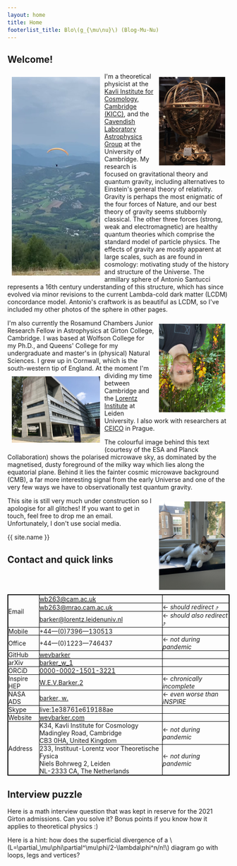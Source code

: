 ```yaml
---
layout: home 
title: Home 
footerlist_title: Blo\(g_{\mu\nu}\) (Blog-Mu-Nu)
---
```

<head>
<style>
.table-no-padding td, th {
    padding: 0px;
    border: 1px solid black;
}
table {
  border: 1px solid black;
}
td {
  border: 1px solid black;
}
tr {
  border: 1px solid black;
}
video {
  /* override other styles to make responsive */
  width: 100%    !important;
  height: auto   !important;
}
</style>
</head>
<h2>
Welcome!
</h2>
<img src="assets/index/para2.png" width=200px alt="The struggle against gravity is not futile, as this experiment in the French Alps illustrates." title="The struggle against gravity is not futile, as this experiment in the French Alps illustrates." vspace="10" hspace="10" align="left" />
<p>
<img src="assets/index/sphere.JPEG" width=150px alt="The armillary sphere of Antonio Santucci at the Museo Galileo in Florence." title="The armillary sphere of Antonio Santucci at the Museo Galileo in Florence." vspace="10" hspace="10" align="right" />
    I'm a theoretical physicist at the <a href="https://www.kicc.cam.ac.uk/">Kavli Institute for Cosmology, Cambridge (KICC)</a>, and the <a href="https://www.astro.phy.cam.ac.uk/">Cavendish Laboratory Astrophysics Group</a> at the University of Cambridge. My research is focused on gravitational theory and quantum gravity, including alternatives to Einstein's general theory of relativity. 
Gravity is perhaps the most enigmatic of the four forces of Nature, and our best theory of gravity seems stubbornly classical. The other three forces (strong, weak and electromagnetic) are healthy quantum theories which comprise the standard model of particle physics. The effects of gravity are mostly apparent at large scales, such as are found in cosmology: motivating study of the history and structure of the Universe. The armillary sphere of Antonio Santucci represents a 16th century understanding of this structure, which has since evolved via minor revisions to the current Lambda-cold dark matter (LCDM) concordance model. Antonio's craftwork is as beautiful as LCDM, so I've included my other photos of the sphere in other pages.
</p>
<img src="assets/index/profile_photo.png" width=150px alt="Hortus Botanicus, Leiden" title="Hortus Botanicus, Leiden" vspace="10" hspace="10" align="right" style="transform:rotate(180deg);" />
<p>
I'm also currently the Rosamund Chambers Junior Research Fellow in Astrophysics at Girton College, Cambridge. I was based at Wolfson College for my Ph.D., and Queens' College for my undergraduate and master's in (physical) Natural Sciences. I grew up in Cornwall, which is the south-western tip of England.
<img src="assets/index/oort.jpg" width=200px alt="For mysterious reasons, the Oort building is tilted by 7&deg;. The Lorentz Institute is on the 2nd floor." title="For mysterious reasons, the Oort building is tilted by 7&deg;. The Lorentz Institute is on the 2nd floor." vspace="10" hspace="10" align="left" />
At the moment I'm dividing my time between Cambridge and the <a href="https://www.lorentz.leidenuniv.nl/">Lorentz Institute</a> at Leiden University. I also work with researchers at <a href="https://ceico.cz/">CEICO</a> in Prague.
</p>
<p>
The colourful image behind this text (courtesy of the ESA and Planck Collaboration) shows the polarised microwave sky, as dominated by the magnetised, dusty foreground of the milky way which lies along the equatorial plane. Behind it lies the fainter cosmic microwave background (CMB), a far more interesting signal from the early Universe and one of the very few ways we have to observationally test quantum gravity.
</p>
<img src="assets/index/mao.jpg" width=150px  alt="A noble physics cat." title="A noble physics cat." vspace="10" hspace="10" align="right" />
<p>
This site is still very much under construction so I apologise for all glitches! If you want to get in touch, feel free to drop me an email. Unfortunately, I don't use social media.
</p>

{{ site.name }}
<h2>
Contact and quick links
</h2>
<table class="table-no-padding">
<tr>
<td rowspan="3" >Email</td>
<td><a href="mailto:wb263@cam.ac.uk">wb263@cam.ac.uk</a></td>
</tr>
<tr>
<td><a href="mailto:wb263@mrao.cam.ac.uk">wb263@mrao.cam.ac.uk</a></td>
<td style="horizontal-align: left">&larr; <em>should redirect</em> &#10548; </td>
</tr>
<tr>
<td><a href="mailto:barker@lorentz.leidenuniv.nl">barker@lorentz.leidenuniv.nl</a></td>
<td style="horizontal-align: left">&larr; <em>should also redirect</em> &#10548; </td>
</tr>
<tr>
<td>Mobile</td>
<td>+44&mdash;(0)7396&mdash;130513</td>
</tr>
<tr>
<td>Office</td>
<td>+44&mdash;(0)1223&mdash;746437</td>
<td style="horizontal-align: left">&larr; <em>not during pandemic</em></td>
</tr>
<tr>
<td>GitHub</td>
<td><a href="https://github.com/wevbarker">wevbarker</a></td>
</tr>
<tr>
<td>arXiv</td>
<td><a href="https://arxiv.org/a/barker_w_1">barker_w_1</a></td>
</tr>
<tr>
<td>ORCiD</td>
<td>
<a href="https://orcid.org/0000-0002-1501-3221">0000-0002-1501-3221</a>
</td>
</tr>
<tr>
<td>Inspire HEP</td>
<td>
<a href="https://inspirehep.net/authors/1839147?ui-citation-summary=true">W.E.V.Barker.2</a>
</td>
<td style="horizontal-align: left">&larr; <em>chronically incomplete</em></td>
</tr>
<tr>
<td>NASA ADS</td>
<td>
<a href="https://ui.adsabs.harvard.edu/search/q=author%3A%22barker%2C%20w.%22&sort=date%20desc%2C%20bibcode%20desc&p_=0">barker, w.</a>
</td>
<td style="horizontal-align: left">&larr; <em>even worse than iNSPIRE</em></td>
</tr>
<tr>
<td>Skype</td>
<td>live:1e38761e619188ae</td>
</tr>
<tr>
<td>Website</td>
<td><a href="http://www.wevbarker.com">wevbarker.com</a></td>
</tr>
<tr>
<td rowspan="3" style="vertical-align: center;">Address</td>
<td>
K34, Kavli Institute for Cosmology<br />
Madingley Road, Cambridge<br />
CB3 0HA, United Kingdom
</td>
<td style="vertical-align: center; horizontal-align: left;">&larr; <em>not during pandemic</em></td>
</tr>
<tr>
<td>
233, Instituut-Lorentz voor Theoretische Fysica <br />
Niels Bohrweg 2, Leiden<br />
NL-2333 CA, The Netherlands
</td>
<td style="vertical-align: center; horizontal-align: left;">&larr; <em>not during pandemic</em></td>
</tr>
</table>
<h2>
Interview puzzle
</h2>
Here is a math interview question that was kept in reserve for the 2021 Girton admissions. Can you solve it? Bonus points if you know how it applies to theoretical physics :)
<p>
Here is a hint: how does the superficial divergence of a \(L=\partial_\mu\phi\partial^\mu\phi/2-\lambda\phi^n/n!\) diagram go with loops, legs and vertices?
</p>
<div id="example1"></div> 
<script src="pdfobject.js"></script>
<script>PDFObject.embed("/assets/index/teaser.pdf", "#example1");</script>
<style>
.pdfobject-container { height: 30rem; border: 1rem solid rgba(0,0,0,.1); }
</style>

